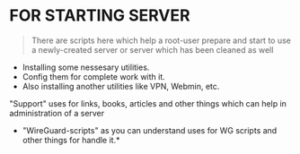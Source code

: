 # FOR STARTING SERVER

> There are scripts here which help a root-user prepare and start to use 
> a newly-created server or server which has been cleaned as well

- Installing some nessesary utilities.
- Config them for complete work with it.
- Also installing another utilities like VPN, Webmin, etc.

 "Support" uses for links, books, articles and other things which can help
 in administration of a server

* "WireGuard-scripts" as you can understand uses for WG scripts and other 
 things for handle it.*

